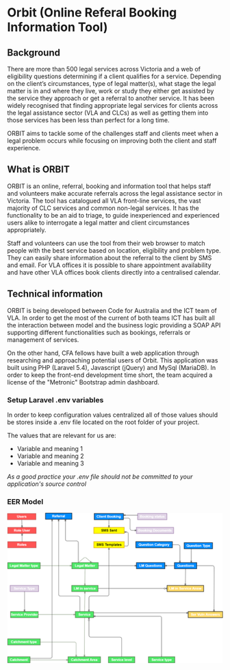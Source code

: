 # Orbit (Online Referal Booking Information Tool)

## Background

There are more than 500 legal services across Victoria and a web of eligibility questions determining if a client qualifies for a service. Depending on the client’s circumstances, type of legal matter(s), what stage the legal matter is in and where they live, work or study they either get assisted by the service they approach or get a referral to another service. 
It has been widely recognised that finding appropriate legal services for clients across the legal assistance sector (VLA and CLCs) as well as getting them into those services has been less than perfect for a long time. 

ORBIT aims to tackle some of the challenges staff and clients meet when a legal problem occurs while focusing on improving both the client and staff experience.

## What is ORBIT

ORBIT is an online, referral, booking and information tool that helps staff and volunteers make accurate referrals across the legal assistance sector in Victoria. The tool has catalogued all VLA front-line services, the vast majority of CLC services and common non-legal services. It has the functionality to be an aid to triage, to guide inexperienced and experienced users alike to interrogate a legal matter and client circumstances appropriately.
 
Staff and volunteers can use the tool from their web browser to match people with the best service based on location, eligibility and problem type. They can easily share information about the referral to the client by SMS and email. 
For VLA offices it is possible to share appointment availability and have other VLA offices book clients directly into a centralised calendar.

## Technical information

ORBIT is being developed between Code for Australia and the ICT team of VLA. In order to get the most of the current of both teams ICT has built all the interaction between model and the business logic providing a SOAP API supporting different functionalities such as bookings, referrals or management of services.

On the other hand, CFA fellows have built a web application through researching and approaching potential users of Orbit. This application was built using PHP (Laravel 5.4), Javascript (jQuery) and MySql (MariaDB). In order to keep the front-end development time short, the team acquired a license of the "Metronic" Bootstrap admin dashboard.

### Setup Laravel .env variables

In order to keep configuration values centralized all of those values should be stores inside a .env file located on the root folder of your project.

The values that are relevant for us are:

* Variable and meaning 1
* Variable and meaning 2
* Variable and meaning 3

*As a good practice your .env file should not be committed to your application's source control*

### EER Model

![Orbit EER](https://github.com/CodeforAustralia/vla-orbit/blob/master/public/assets/global/img/Orbit%20EER.png "Orbit EER")

